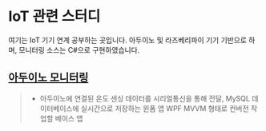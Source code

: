 # IoT 관련 스터디
여기는 IoT 기기 연계 공부하는 곳입니다.
아두이노 및 라즈베리파이 기기 기반으로 하며, 모니터링 소스는 C#으로 구현하였습니다.

## [아두이노 모니터링](https://github.com/hugoMGSung/StudyIoT/tree/master/ArduinoMonitoring)
> * 아두이노에 연결된 온도 센싱 데이터를 시리얼통신을 통해 전달, MySQL 데이터베이스에 실시간으로 저장하는 윈폼 앱
>    WPF MVVM 형태로 컨버전 작업할 베이스 앱
